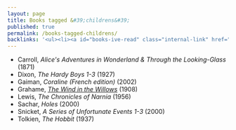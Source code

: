 ```yaml
---
layout: page
title: Books tagged &#39;childrens&#39;
published: true
permalink: /books-tagged-childrens/
backlinks: '<ul><li><a id="books-ive-read" class="internal-link" href="/books-ive-read/">Books I&#39;ve read</a></li></ul>'
---
```


* Carroll, _Alice's Adventures in Wonderland & Through the Looking-Glass_ (1871) 
* Dixon, _The Hardy Boys 1-3_ (1927) 
* Gaiman, _Coraline (French edition)_ (2002) 
* Grahame, _<a id="grahame-wind-in-the-willows" class="internal-link" href="/grahame-wind-in-the-willows/">The Wind in the Willows</a>_ (1908) 
* Lewis, _The Chronicles of Narnia_ (1956) 
* Sachar, _Holes_ (2000) 
* Snicket, _A Series of Unfortunate Events 1-3_ (2000) 
* Tolkien, _The Hobbit_ (1937) 
